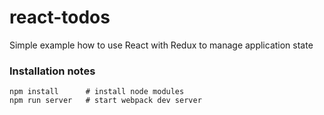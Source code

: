# react-todos
Simple example how to use React with Redux to manage application state

### Installation notes
```
npm install      # install node modules
npm run server   # start webpack dev server
```
